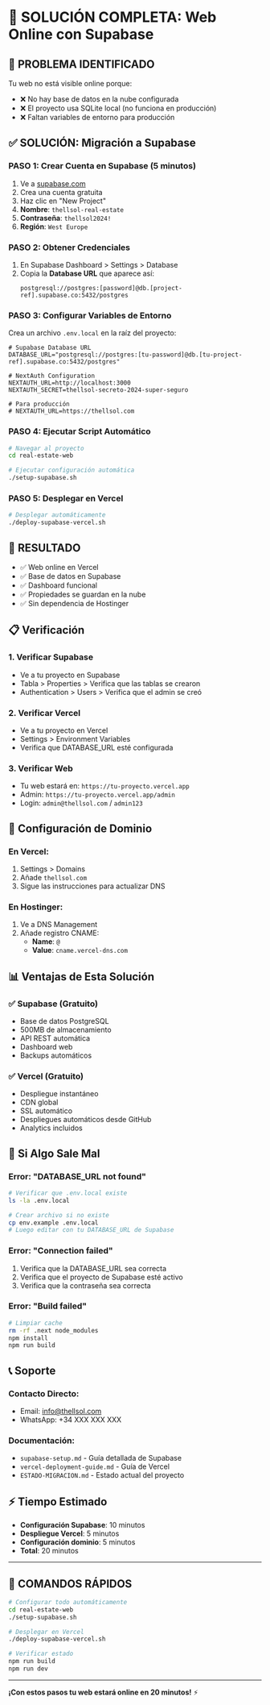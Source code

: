 # 🚀 SOLUCIÓN COMPLETA: Web Online con Supabase

## 🎯 **PROBLEMA IDENTIFICADO**
Tu web no está visible online porque:
- ❌ No hay base de datos en la nube configurada
- ❌ El proyecto usa SQLite local (no funciona en producción)
- ❌ Faltan variables de entorno para producción

## ✅ **SOLUCIÓN: Migración a Supabase**

### **PASO 1: Crear Cuenta en Supabase (5 minutos)**
1. Ve a [supabase.com](https://supabase.com)
2. Crea una cuenta gratuita
3. Haz clic en "New Project"
4. **Nombre**: `thellsol-real-estate`
5. **Contraseña**: `thellsol2024!`
6. **Región**: `West Europe`

### **PASO 2: Obtener Credenciales**
1. En Supabase Dashboard > Settings > Database
2. Copia la **Database URL** que aparece así:
   ```
   postgresql://postgres:[password]@db.[project-ref].supabase.co:5432/postgres
   ```

### **PASO 3: Configurar Variables de Entorno**
Crea un archivo `.env.local` en la raíz del proyecto:

```env
# Supabase Database URL
DATABASE_URL="postgresql://postgres:[tu-password]@db.[tu-project-ref].supabase.co:5432/postgres"

# NextAuth Configuration
NEXTAUTH_URL=http://localhost:3000
NEXTAUTH_SECRET=thellsol-secreto-2024-super-seguro

# Para producción
# NEXTAUTH_URL=https://thellsol.com
```

### **PASO 4: Ejecutar Script Automático**
```bash
# Navegar al proyecto
cd real-estate-web

# Ejecutar configuración automática
./setup-supabase.sh
```

### **PASO 5: Desplegar en Vercel**
```bash
# Desplegar automáticamente
./deploy-supabase-vercel.sh
```

## 🎉 **RESULTADO**
- ✅ Web online en Vercel
- ✅ Base de datos en Supabase
- ✅ Dashboard funcional
- ✅ Propiedades se guardan en la nube
- ✅ Sin dependencia de Hostinger

## 📋 **Verificación**

### **1. Verificar Supabase**
- Ve a tu proyecto en Supabase
- Tabla > Properties > Verifica que las tablas se crearon
- Authentication > Users > Verifica que el admin se creó

### **2. Verificar Vercel**
- Ve a tu proyecto en Vercel
- Settings > Environment Variables
- Verifica que DATABASE_URL esté configurada

### **3. Verificar Web**
- Tu web estará en: `https://tu-proyecto.vercel.app`
- Admin: `https://tu-proyecto.vercel.app/admin`
- Login: `admin@thellsol.com` / `admin123`

## 🔧 **Configuración de Dominio**

### **En Vercel:**
1. Settings > Domains
2. Añade `thellsol.com`
3. Sigue las instrucciones para actualizar DNS

### **En Hostinger:**
1. Ve a DNS Management
2. Añade registro CNAME:
   - **Name**: `@`
   - **Value**: `cname.vercel-dns.com`

## 📊 **Ventajas de Esta Solución**

### **✅ Supabase (Gratuito)**
- Base de datos PostgreSQL
- 500MB de almacenamiento
- API REST automática
- Dashboard web
- Backups automáticos

### **✅ Vercel (Gratuito)**
- Despliegue instantáneo
- CDN global
- SSL automático
- Despliegues automáticos desde GitHub
- Analytics incluidos

## 🚨 **Si Algo Sale Mal**

### **Error: "DATABASE_URL not found"**
```bash
# Verificar que .env.local existe
ls -la .env.local

# Crear archivo si no existe
cp env.example .env.local
# Luego editar con tu DATABASE_URL de Supabase
```

### **Error: "Connection failed"**
1. Verifica que la DATABASE_URL sea correcta
2. Verifica que el proyecto de Supabase esté activo
3. Verifica que la contraseña sea correcta

### **Error: "Build failed"**
```bash
# Limpiar cache
rm -rf .next node_modules
npm install
npm run build
```

## 📞 **Soporte**

### **Contacto Directo:**
- Email: info@thellsol.com
- WhatsApp: +34 XXX XXX XXX

### **Documentación:**
- `supabase-setup.md` - Guía detallada de Supabase
- `vercel-deployment-guide.md` - Guía de Vercel
- `ESTADO-MIGRACION.md` - Estado actual del proyecto

## ⚡ **Tiempo Estimado**
- **Configuración Supabase**: 10 minutos
- **Despliegue Vercel**: 5 minutos
- **Configuración dominio**: 5 minutos
- **Total**: 20 minutos

---

## 🎯 **COMANDOS RÁPIDOS**

```bash
# Configurar todo automáticamente
cd real-estate-web
./setup-supabase.sh

# Desplegar en Vercel
./deploy-supabase-vercel.sh

# Verificar estado
npm run build
npm run dev
```

---

**¡Con estos pasos tu web estará online en 20 minutos!** ⚡
